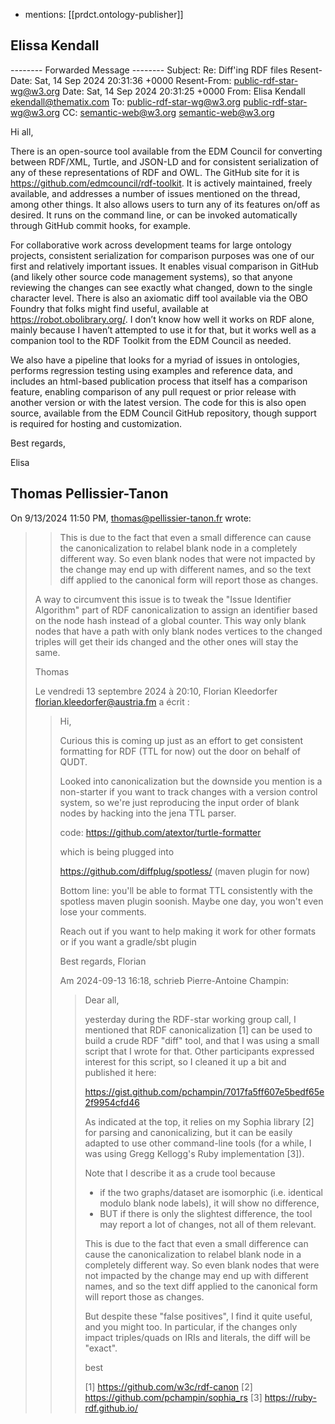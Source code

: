 
- mentions: [[prdct.ontology-publisher]]


## Elissa Kendall




-------- Forwarded Message --------
Subject: 	Re: Diff'ing RDF files
Resent-Date: 	Sat, 14 Sep 2024 20:31:36 +0000
Resent-From: 	public-rdf-star-wg@w3.org
Date: 	Sat, 14 Sep 2024 20:31:25 +0000
From: 	Elisa Kendall <ekendall@thematix.com>
To: 	public-rdf-star-wg@w3.org <public-rdf-star-wg@w3.org>
CC: 	semantic-web@w3.org <semantic-web@w3.org>


Hi all,

 

There is an open-source tool available from the EDM Council for converting between RDF/XML, Turtle, and JSON-LD and for consistent serialization of any of these representations of RDF and OWL. The GitHub site for it is https://github.com/edmcouncil/rdf-toolkit. It is actively maintained, freely available, and addresses a number of issues mentioned on the thread, among other things. It also allows users to turn any of its features on/off as desired. It runs on the command line, or can be invoked automatically through GitHub commit hooks, for example.

 

For collaborative work across development teams for large ontology projects, consistent serialization for comparison purposes was one of our first and relatively important issues. It enables visual comparison in GitHub (and likely other source code management systems), so that anyone reviewing the changes can see exactly what changed, down to the single character level. There is also an axiomatic diff tool available via the OBO Foundry that folks might find useful, available at https://robot.obolibrary.org/.  I don’t know how well it works on RDF alone, mainly because I haven’t attempted to use it for that, but it works well as a companion tool to the RDF Toolkit from the EDM Council as needed.

 

We also have a pipeline that looks for a myriad of issues in ontologies, performs regression testing using examples and reference data, and includes an html-based publication process that itself has a comparison feature, enabling comparison of any pull request or prior release with another version or with the latest version. The code for this is also open source, available from the EDM Council GitHub repository, though support is required for hosting and customization.

 

Best regards,

 

Elisa

 

 

 
## Thomas Pellissier-Tanon

On 9/13/2024 11:50 PM, thomas@pellissier-tanon.fr wrote:
>> This is due to the fact that even a small difference can cause the 
> canonicalization to relabel blank node in a completely different way. So even blank nodes that were not impacted by the change may end up with different names, and so the text diff applied to the canonical form will report those as changes.
>
> A way to circumvent this issue is to tweak the "Issue Identifier Algorithm" part of RDF canonicalization to assign an identifier based on the node hash instead of a global counter. This way only blank nodes that have a path with only blank nodes vertices to the changed triples will get their ids changed and the other ones will stay the same.
>
> Thomas
>
>
> Le vendredi 13 septembre 2024 à 20:10, Florian Kleedorfer <florian.kleedorfer@austria.fm> a écrit :
>
>>
>>
>> Hi,
>>
>> Curious this is coming up just as an effort to get consistent formatting
>> for RDF (TTL for now) out the door on behalf of QUDT.
>>
>> Looked into canonicalization but the downside you mention is a
>> non-starter if you want to track changes with a version control system,
>> so we're just reproducing the input order of blank nodes by hacking into
>> the jena TTL parser.
>>
>> code: https://github.com/atextor/turtle-formatter
>>
>> which is being plugged into
>>
>> https://github.com/diffplug/spotless/ (maven plugin for now)
>>
>> Bottom line: you'll be able to format TTL consistently with the spotless
>> maven plugin soonish. Maybe one day, you won't even lose your comments.
>>
>> Reach out if you want to help making it work for other formats or if you
>> want a gradle/sbt plugin
>>
>> Best regards,
>> Florian
>>
>> Am 2024-09-13 16:18, schrieb Pierre-Antoine Champin:
>>
>>> Dear all,
>>>
>>> yesterday during the RDF-star working group call, I mentioned that RDF
>>> canonicalization [1] can be used to build a crude RDF "diff" tool, and
>>> that I was using a small script that I wrote for that. Other
>>> participants expressed interest for this script, so I cleaned it up a
>>> bit and published it here:
>>>
>>> https://gist.github.com/pchampin/7017fa5ff607e5bedf65e2f9954cfd46
>>>
>>> As indicated at the top, it relies on my Sophia library [2] for parsing
>>> and canonicalizing, but it can be easily adapted to use other
>>> command-line tools (for a while, I was using Gregg Kellogg's Ruby
>>> implementation [3]).
>>>
>>> Note that I describe it as a crude tool because
>>>
>>> - if the two graphs/dataset are isomorphic (i.e. identical modulo blank
>>> node labels), it will show no difference,
>>> - BUT if there is only the slightest difference, the tool may report a
>>> lot of changes, not all of them relevant.
>>>
>>> This is due to the fact that even a small difference can cause the
>>> canonicalization to relabel blank node in a completely different way.
>>> So even blank nodes that were not impacted by the change may end up
>>> with different names, and so the text diff applied to the canonical
>>> form will report those as changes.
>>>
>>> But despite these "false positives", I find it quite useful, and you
>>> might too. In particular, if the changes only impact triples/quads on
>>> IRIs and literals, the diff will be "exact".
>>>
>>> best
>>>
>>> [1] https://github.com/w3c/rdf-canon
>>> [2] https://github.com/pchampin/sophia_rs
>>> [3] https://ruby-rdf.github.io/
>
